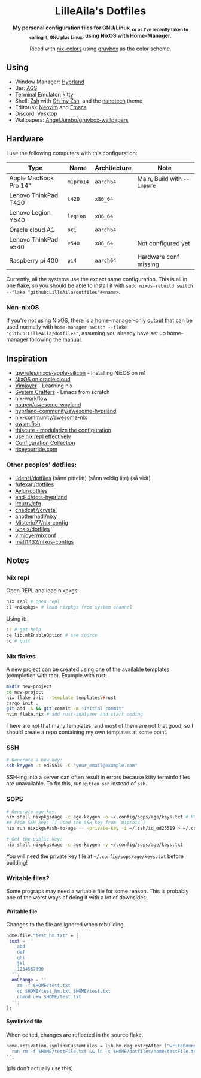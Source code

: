 <div align="center">

# LilleAila's Dotfiles
**My personal configuration files for GNU/Linux<sub>, or as I've recently taken to calling it, GNU plus Linux</sub>, using NixOS with Home-Manager.**

Riced with [nix-colors](https://github.com/Misterio77/nix-colors) using [gruvbox](https://github.com/morhetz/gruvbox) as the color scheme.

</div>

## Using
- Window Manager: [Hyprland](https://hyprland.org)
- Bar: [AGS](https://aylur.github.io/ags-docs/)
- Terminal Emulator: [kitty](https://sw.kovidgoyal.net/kitty)
- Shell: [Zsh](https://www.zsh.org/) with [Oh my Zsh](https://ohmyz.sh/), and the [nanotech](https://github.com/ohmyzsh/ohmyzsh/wiki/Themes#nanotech) theme
- Editor(s): [Neovim](https://neovim.io) and [Emacs](https://www.gnu.org/software/emacs/)
- Discord: [Vesktop](https://github.com/Vencord/Vesktop)
- Wallpapers: [AngelJumbo/gruvbox-wallpapers](https://github.com/AngelJumbo/gruvbox-wallpapers)

## Hardware
I use the following computers with this configuration:

| Type                   | Name      | Architecture | Note                        |
| ---------------------- | --------- | ------------ | --------------------------- |
| Apple MacBook Pro 14"  | `m1pro14` | `aarch64`    | Main, Build with `--impure` |
| Lenovo ThinkPad T420   | `t420`    | `x86_64`     |                             |
| Lenovo Legion Y540     | `legion`  | `x86_64`     |                             |
| Oracle cloud A1        | `oci`     | `aarch64`    |                             |
| Lenovo ThinkPad e540   | `e540`    | `x86_64`     | Not configured yet          |
| Raspberry pi 400       | `pi4`     | `aarch64`    | Hardware conf missing       |

Currently, all the systems use the excact same configuration. This is all in one flake, so you should be able to install it with `sudo nixos-rebuild switch --flake "github:LilleAila/dotfiles"#<name>`.

### Non-nixOS
If you're not using NixOS, there is a home-manager-only output that can be used normally with `home-manager switch --flake "github:LilleAila/dotfiles"`, assuming you already have set up home-manager following the [manual](https://nix-community.github.io/home-manager).

## Inspiration
- [tpwrules/nixos-apple-silicon](https://github.com/tpwrules/nixos-apple-silicon/tree/main) - Installing NixOS on m1
- [NixOS on oracle cloud](https://blog.korfuri.fr/posts/2022/08/nixos-on-an-oracle-free-tier-ampere-machine/)
- [Vimjoyer](https://www.youtube.com/@vimjoyer/featured) - Learning nix
- [System Crafters](https://www.youtube.com/watch?v=74zOY-vgkyw&list=PLEoMzSkcN8oPH1au7H6B7bBJ4ZO7BXjSZ) - Emacs from scratch
- [nix-workflow](https://ayats.org/blog/nix-workflow/)
- [natpen/awesome-wayland](https://github.com/natpen/awesome-wayland)
- [hyprland-community/awesome-hyprland](https://github.com/hyprland-community/awesome-hyprland)
- [nix-community/awesome-nix](https://github.com/nix-community/awesome-nix)
- [awsm.fish](https://github.com/jorgebucaran/awsm.fish)
- [thiscute - modularize the configuration](https://nixos-and-flakes.thiscute.world/nixos-with-flakes/modularize-the-configuration)
- [use nix repl effectively](https://aldoborrero.com/posts/2022/12/02/learn-how-to-use-the-nix-repl-effectively/)
- [Configuration Collection](https://nixos.wiki/wiki/Configuration_Collection)
- [riceyourride.com](https://riceyourride.com/best/1)
### Other peoples' dotfiles:
- [IldenH/dotfiles](https://github.com/IldenH/dotfiles) (sånn pittelitt) (sånn veldig lite) (så vidt)
- [fufexan/dotfiles](https://github.com/fufexan/dotfiles)
- [Aylur/dotfiles](https://github.com/Aylur/dotfiles)
- [end-4/dots-hyprland](https://github.com/end-4/dots-hyprland)
- [ircurry/cfg](https://github.com/ircurry/cfg)
- [chadcat7/crystal](https://github.com/chadcat7/crystal)
- [anotherhadi/nixy](https://github.com/anotherhadi/nixy)
- [Misterio77/nix-config](https://github.com/Misterio77/nix-config)
- [iynaix/dotfiles](https://github.com/iynaix/dotfiles)
- [vimjoyer/nixconf](https://github.com/vimjoyer/nixconf)
- [matt1432/nixos-configs](https://git.nelim.org/matt1432/nixos-configs/)

## Notes
### Nix repl
Open REPL and load nixpkgs:
```bash
nix repl # open repl
:l <nixpkgs> # load nixpkgs from system channel
```
Using it:
```bash
:? # get help
:e lib.mkEnableOption # see source
:q # quit
```

### Nix flakes
A new project can be created using one of the available templates (completion with tab). Example with rust:
```bash
mkdir new-project
cd new-project
nix flake init --template templates\#rust
cargo init .
git add -A && git commit -m "Initial commit"
nvim flake.nix # add rust-analyzer and start coding
```
There are not that many templates, and most of them are not that good, so I should create a repo containing my own templates at some point.

### SSH
```bash
# Generate a new key:
ssh-keygen -t ed25519 -C "your_email@example.com"
```
SSH-ing into a server can often result in errors because kitty terminfo files are unavailable. To fix this, run `kitten ssh` instead of `ssh`.

### SOPS
```bash
# Generate age key:
nix shell nixpkgs#age -c age-keygen -o ~/.config/sops/age/keys.txt # Random
## From SSH key: (I used the SSH key from `m1pro14`)
nix run nixpkgs#ssh-to-age -- -private-key -i ~/.ssh/id_ed25519 > ~/.config/sops/age/keys.txt

# Get the public key:
nix shell nixpkgs#age -c age-keygen -y ~/.config/sops/age/keys.txt
```
You will need the private key file at `~/.config/sops/age/keys.txt` before building!

### Writable files?
Some prograps may need a writable file for some reason. This is probably one of the worst ways of doing it with a lot of downsides:

#### Writable file
Changes to the file are ignored when rebuilding.
```nix
home.file."test_hm.txt" = {
 text = ''
    abd
    def
    ghi
    jkl
    1234567890
  '';
  onChange = ''
    rm -f $HOME/test.txt
    cp $HOME/test_hm.txt $HOME/test.txt
    chmod u+w $HOME/test.txt
  '';
};
```

#### Symlinked file
When edited, changes are reflected in the source flake.
```nix
home.activation.symlinkCustomFiles = lib.hm.dag.entryAfter ["writeBoundary"] ''
  run rm -f $HOME/testFile.txt && ln -s $HOME/dotfiles/home/testFile.txt $HOME/testFile.txt
'';
```
(pls don't actually use this)
